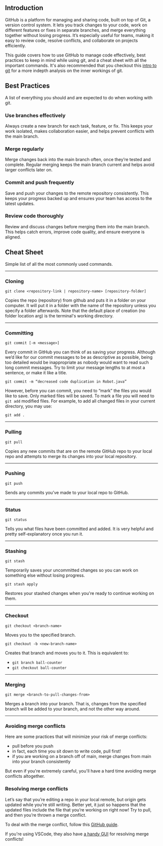## Introduction

GitHub is a platform for managing and sharing code, built on top of Git, a version control system. It lets you track changes to your code, work on different features or fixes in separate branches, and merge everything together without losing progress. It’s especially useful for teams, making it easy to review code, resolve conflicts, and collaborate on projects efficiently. 

This guide covers how to use GitHub to manage code effectively, best practices to keep in mind while using git, and a cheat sheet with all the important commands. It's also recommended that you checkout this [intro to git](https://developer.ibm.com/tutorials/d-learn-workings-git/) for a more indepth analysis on the inner workings of git. 
## Best Practices

A list of everything you should and are expected to do when working with git. 
### Use branches effectively

Always create a new branch for each task, feature, or fix. This keeps your work isolated, makes collaboration easier, and helps prevent conflicts with the main branch.
### Merge regularly

Merge changes back into the main branch often, once they’re tested and complete. Regular merging keeps the main branch current and helps avoid larger conflicts later on.
### Commit and push frequently

Save and push your changes to the remote repository consistently. This keeps your progress backed up and ensures your team has access to the latest updates.
### Review code thoroughly

Review and discuss changes before merging them into the main branch. This helps catch errors, improve code quality, and ensure everyone is aligned.
## Cheat Sheet

Simple list of all the most commonly used commands.

---

### Cloning

`git clone <repository-link | repository-name> [repository-folder]`

Copies the repo (repository) from github and puts it in a folder on your computer. It will put it in a folder with the name of the repository unless you specify a folder afterwards. Note that the default place of creation (no folder location arg) is the terminal's working directory.

---

### Committing

`git commit [-m <message>]`

Every commit in GitHub you can think of as saving your progress. Although we’d like for our commit messages to be as descriptive as possible, being too detailed would be inappropriate as nobody would want to read such long commit messages. Try to limit your message lengths to at most a sentence, or make it like a title.

`git commit -m “decreased code duplication in Robot.java”`

However, before you can commit, you need to “mark” the files you would like to save. Only marked files will be saved. To mark a file you will need to `git add` modified files. For example, to add all changed files in your current directory, you may use:

`git add .`

---

### Pulling

`git pull`

Copies any new commits that are on the remote GitHub repo to your local repo and attempts to merge its changes into your local repository.

---

### Pushing

`git push`

Sends any commits you’ve made to your local repo to GitHub.

---

### Status

`git status`

Tells you what files have been committed and added. It is very helpful and pretty self-explanatory once you run it.

---

### Stashing  

`git stash`  

Temporarily saves your uncommitted changes so you can work on something else without losing progress.  
 
`git stash apply`  

Restores your stashed changes when you're ready to continue working on them.

---

### Checkout

`git checkout <branch-name>`

Moves you to the specified branch.

`git checkout -b <new-branch-name>`

Creates that branch and moves you to it. This is equivalent to:

- `git branch ball-counter`
- `git checkout ball-counter`

---

### Merging

`git merge <branch-to-pull-changes-from>`

Merges a branch into your branch. That is, changes from the specified branch will be added to your branch, and not the other way around.

---

### Avoiding merge conflicts

Here are some practices that will minimize your risk of merge conflicts:
- pull before you push
- in fact, each time you sit down to write code, pull first!
- if you are working on a branch off of main, merge changes from main into your branch consistently

But even if you're extremely careful, you'll have a hard time avoiding merge conflicts altogether.
### Resolving merge conflicts

Let’s say that you’re editing a repo in your local remote, but origin gets updated while you’re still writing. Better yet, it just so happens that the updated files include the file that you’re working on right now! Try to pull, and then you’re thrown a merge conflict.

To deal with the merge conflict, follow this [GitHub guide](https://docs.github.com/en/pull-requests/collaborating-with-pull-requests/addressing-merge-conflicts/resolving-a-merge-conflict-using-the-command-line?platform=windows).

If you're using VSCode, they also have [a handy GUI](https://code.visualstudio.com/docs/sourcecontrol/overview#_merge-conflicts) for resolving merge conflicts!
